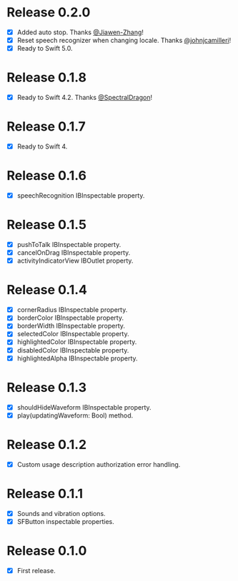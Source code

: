 # Release 0.2.0

- [x] Added auto stop. Thanks [@Jiawen-Zhang](https://github.com/Jiawen-Zhang)!
- [x] Reset speech recognizer when changing locale. Thanks [@johnjcamilleri](https://github.com/johnjcamilleri)!
- [x] Ready to Swift 5.0.

# Release 0.1.8

- [x] Ready to Swift 4.2. Thanks [@SpectralDragon](https://github.com/SpectralDragon)!

# Release 0.1.7

- [x] Ready to Swift 4.

# Release 0.1.6

- [x] speechRecognition IBInspectable property.

# Release 0.1.5

- [x] pushToTalk IBInspectable property.
- [x] cancelOnDrag IBInspectable property.
- [x] activityIndicatorView IBOutlet property.

# Release 0.1.4

- [x] cornerRadius IBInspectable property.
- [x] borderColor IBInspectable property.
- [x] borderWidth IBInspectable property.
- [x] selectedColor IBInspectable property.
- [x] highlightedColor IBInspectable property.
- [x] disabledColor IBInspectable property.
- [x] highlightedAlpha IBInspectable property.

# Release 0.1.3

- [x] shouldHideWaveform IBInspectable property.
- [x] play(updatingWaveform: Bool) method.

# Release 0.1.2

- [x] Custom usage description authorization error handling.

# Release 0.1.1

- [x] Sounds and vibration options.
- [x] SFButton inspectable properties.

# Release 0.1.0

- [x] First release.
